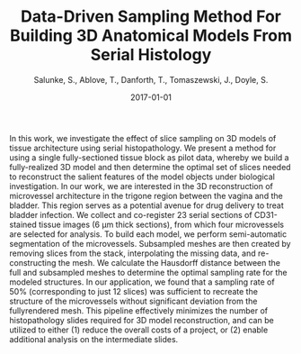 ﻿---
title: "Data-Driven Sampling Method For Building 3D Anatomical Models From Serial Histology"
author: Salunke, S., Ablove, T., Danforth, T., Tomaszewski, J., Doyle, S.
status: Published
type: conference
citation: "Data-Driven Sampling Method For Building 3D Anatomical Models From Serial Histology, <b>10140</b>, 2017"
comments: no
doi: 10.1117/12.2255800
date: 2017-01-01
publishdate: 2017-01-01
---

In this work, we investigate the effect of slice sampling on 3D models of tissue architecture using serial histopathology.
We present a method for using a single fully-sectioned tissue block as pilot data, whereby we build a fully-realized 3D
model and then determine the optimal set of slices needed to reconstruct the salient features of the model objects under
biological investigation. In our work, we are interested in the 3D reconstruction of microvessel architecture in the trigone
region between the vagina and the bladder. This region serves as a potential avenue for drug delivery to treat bladder
infection. We collect and co-register 23 serial sections of CD31-stained tissue images (6 μm thick sections), from which
four microvessels are selected for analysis. To build each model, we perform semi-automatic segmentation of the
microvessels. Subsampled meshes are then created by removing slices from the stack, interpolating the missing data, and
re-constructing the mesh. We calculate the Hausdorff distance between the full and subsampled meshes to determine the
optimal sampling rate for the modeled structures. In our application, we found that a sampling rate of 50% (corresponding
to just 12 slices) was sufficient to recreate the structure of the microvessels without significant deviation from the fullyrendered
mesh. This pipeline effectively minimizes the number of histopathology slides required for 3D model
reconstruction, and can be utilized to either (1) reduce the overall costs of a project, or (2) enable additional analysis on
the intermediate slides.
